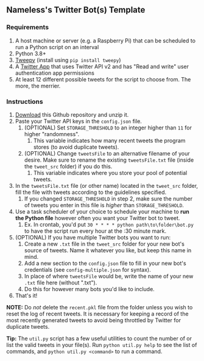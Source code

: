 ## Nameless's Twitter Bot(s) Template

### Requirements

1. A host machine or server (e.g. a Raspberry Pi) that can be scheduled to run a Python script on an interval
2. Python 3.8+
3. [Tweepy](https://pypi.org/project/tweepy/) (install using `pip install tweepy`)
4. A [Twitter App](https://developer.twitter.com/en/portal/) that uses Twitter API v2 and has "Read and write" user authentication app permissions
5. At least 12 different possible tweets for the script to choose from. The more, the merrier.

### Instructions

1. [Download](https://github.com/ALTCODE255/template_twitter_bot/archive/refs/heads/master.zip) this Github repository and unzip it.
2. Paste your Twitter API keys in the `config.json` file.
   1. (OPTIONAL) Set `STORAGE_THRESHOLD` to an integer higher than `11` for higher "randomness".
      1. This variable indicates how many recent tweets the program stores (to avoid duplicate tweets).
   2. (OPTIONAL) Change `tweetsFile` to an alternative filename of your desire. Make sure to rename the existing `tweetsFile.txt` file (inside the `tweet_src` folder) if you do this.
      1. This variable indicates where you store your pool of potential tweets.
3. In the `tweetsFile.txt` file (or other name) located in the `tweet_src` folder, fill the file with tweets according to the guidelines specified.
   1. If you changed `STORAGE_THRESHOLD` in step 2, make sure the number of tweets you enter in this file is _higher_ than `STORAGE_THRESHOLD`.
4. Use a task scheduler of your choice to schedule your machine to **run the Python file** however often you want your Twitter bot to tweet.
   1. Ex. In crontab, you'd put `30 * * * * python path\to\folder\bot.py` to have the script run every hour at the :30 minute mark.
5. (OPTIONAL) If you have multiple Twitter bots you want to run:
   1. Create a new `.txt` file in the `tweet_src` folder for your new bot's source of tweets. Name it whatever you like, but keep this name in mind.
   2. Add a new section to the `config.json` file to fill in your new bot's credentials (see `config-multiple.json` for syntax).
   3. In place of where `tweetsFile` would be, write the name of your new `.txt` file here (without ".txt").
   4. Do this for however many bots you'd like to include.
6. That's it!

**NOTE:** Do _not_ delete the `recent.pkl` file from the folder unless you wish to reset the log of recent tweets. It is necessary for keeping a record of the most recently generated tweets to avoid being throttled by Twitter for duplicate tweets.

**Tip:** The `util.py` script has a few useful utilities to count the number of or list the valid tweets in your file(s). Run `python util.py help` to see the list of commands, and `python util.py <command>` to run a command.
